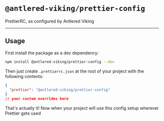 # `@antlered-viking/prettier-config`

PrettierRC, as configured by Antlered Viking

---

## Usage

First install the package as a dev dependency:

```bash
npm install @antlered-viking/prettier-config --dev
```

Then just create `.prettierrc.json` at the root of your project with the following contents:

```json
{
  "prettier": "@antlered-viking/prettier-config"
}
// your custom overrides here
```

That's actually it! Now when your project will use this config setup wherever Prettier gets used
